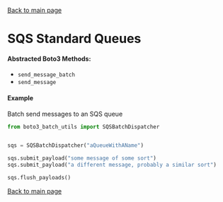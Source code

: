 [Back to main page](https://g-farrow.github.io/boto3_batch_utils)

# SQS Standard Queues
#### Abstracted Boto3 Methods:
* `send_message_batch`
* `send_message`

#### Example
Batch send messages to an SQS queue
```python
from boto3_batch_utils import SQSBatchDispatcher


sqs = SQSBatchDispatcher("aQueueWithAName")

sqs.submit_payload("some message of some sort")
sqs.submit_payload("a different message, probably a similar sort")

sqs.flush_payloads()
```

[Back to main page](https://g-farrow.github.io/boto3_batch_utils)